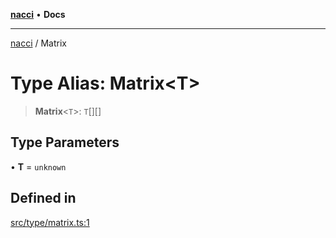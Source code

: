 [**nacci**](../README.md) • **Docs**

***

[nacci](../README.md) / Matrix

# Type Alias: Matrix\<T\>

> **Matrix**\<`T`\>: `T`[][]

## Type Parameters

• **T** = `unknown`

## Defined in

[src/type/matrix.ts:1](https://github.com/havelessbemore/nacci/blob/419f197f5b23c39cb7eb82ae19af760497a0d10d/src/type/matrix.ts#L1)
